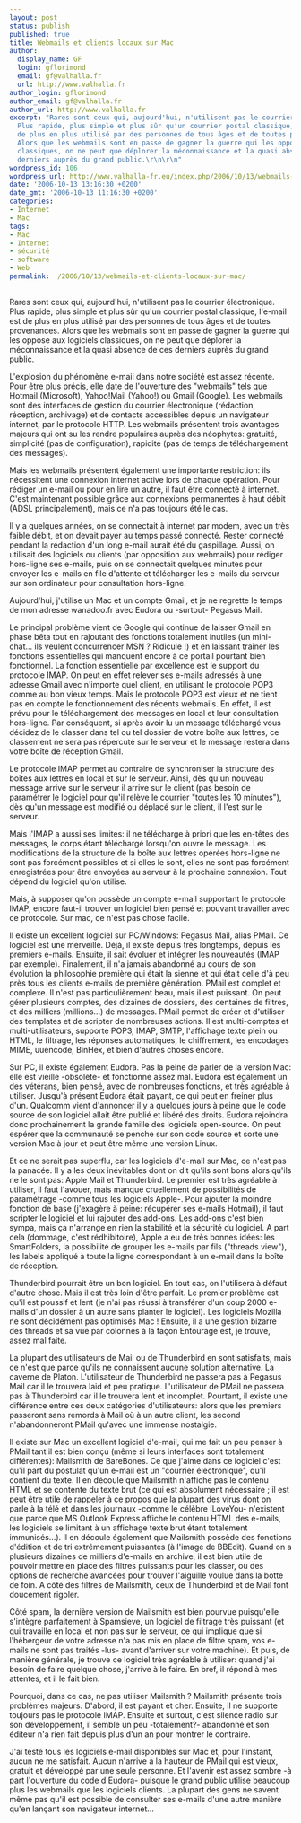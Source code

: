 ```yaml
---
layout: post
status: publish
published: true
title: Webmails et clients locaux sur Mac
author:
  display_name: GF
  login: gflorimond
  email: gf@valhalla.fr
  url: http://www.valhalla.fr
author_login: gflorimond
author_email: gf@valhalla.fr
author_url: http://www.valhalla.fr
excerpt: "Rares sont ceux qui, aujourd'hui, n'utilisent pas le courrier électronique.
  Plus rapide, plus simple et plus sûr qu'un courrier postal classique, l'e-mail est
  de plus en plus utilisé par des personnes de tous âges et de toutes provenances.
  Alors que les webmails sont en passe de gagner la guerre qui les oppose aux logiciels
  classiques, on ne peut que déplorer la méconnaissance et la quasi absence de ces
  derniers auprès du grand public.\r\n\r\n"
wordpress_id: 106
wordpress_url: http://www.valhalla-fr.eu/index.php/2006/10/13/webmails-et-clients-locaux-sur-mac/
date: '2006-10-13 13:16:30 +0200'
date_gmt: '2006-10-13 11:16:30 +0200'
categories:
- Internet
- Mac
tags:
- Mac
- Internet
- sécurité
- software
- Web
permalink:  /2006/10/13/webmails-et-clients-locaux-sur-mac/
---
```

<p>Rares sont ceux qui, aujourd'hui, n'utilisent pas le courrier électronique. Plus rapide, plus simple et plus sûr qu'un courrier postal classique, l'e-mail est de plus en plus utilisé par des personnes de tous âges et de toutes provenances. Alors que les webmails sont en passe de gagner la guerre qui les oppose aux logiciels classiques, on ne peut que déplorer la méconnaissance et la quasi absence de ces derniers auprès du grand public.</p>
<p><a id="more"></a><a id="more-106"></a></p>
<p>L'explosion du phénomène e-mail dans notre société est assez récente. Pour être plus précis, elle date de l'ouverture des "webmails" tels que Hotmail (Microsoft), Yahoo!Mail (Yahoo!) ou Gmail (Google). Les webmails sont des interfaces de gestion du courrier électronique (rédaction, réception, archivage) et de contacts accessibles depuis un navigateur internet, par le protocole HTTP. Les webmails présentent trois avantages majeurs qui ont su les rendre populaires auprès des néophytes: gratuité, simplicité (pas de configuration), rapidité (pas de temps de téléchargement des messages).</p>
<p>Mais les webmails présentent également une importante restriction: ils nécessitent une connexion internet active lors de chaque opération. Pour rédiger un e-mail ou pour en lire un autre, il faut être connecté à internet. C'est maintenant possible grâce aux connexions permanentes à haut débit (ADSL principalement), mais ce n'a pas toujours été le cas.</p>
<p>Il y a quelques années, on se connectait à internet par modem, avec un très faible débit, et on devait payer au temps passé connecté. Rester connecté pendant la rédaction d'un long e-mail aurait été du gaspillage. Aussi, on utilisait des logiciels ou clients (par opposition aux webmails) pour rédiger hors-ligne ses e-mails, puis on se connectait quelques minutes pour envoyer les e-mails en file d'attente et télécharger les e-mails du serveur sur son ordinateur pour consultation hors-ligne.</p>
<p>Aujourd'hui, j'utilise un Mac et un compte Gmail, et je ne regrette le temps de mon adresse wanadoo.fr avec Eudora ou -surtout- Pegasus Mail.</p>
<p>Le principal problème vient de Google qui continue de laisser Gmail en phase bêta tout en rajoutant des fonctions totalement inutiles (un mini-chat... ils veulent concurrencer MSN ? Ridicule !) et en laissant traîner les fonctions essentielles qui manquent encore à ce portail pourtant bien fonctionnel. La fonction essentielle par excellence est le support du protocole IMAP. On peut en effet relever ses e-mails adressés à une adresse Gmail avec n'importe quel client, en utilisant le protocole POP3 comme au bon vieux temps. Mais le protocole POP3 est vieux et ne tient pas en compte le fonctionnement des récents webmails. En effet, il est prévu pour le téléchargement des messages en local et leur consultation hors-ligne. Par conséquent, si après avoir lu un message téléchargé vous décidez de le classer dans tel ou tel dossier de votre boîte aux lettres, ce classement ne sera pas répercuté sur le serveur et le message restera dans votre boîte de réception Gmail.</p>
<p>Le protocole IMAP permet au contraire de synchroniser la structure des boîtes aux lettres en local et sur le serveur. Ainsi, dès qu'un nouveau message arrive sur le serveur il arrive sur le client (pas besoin de paramétrer le logiciel pour qu'il relève le courrier "toutes les 10 minutes"), dès qu'un message est modifié ou déplacé sur le client, il l'est sur le serveur. </p>
<p>Mais l'IMAP a aussi ses limites: il ne télécharge à priori que les en-têtes des messages, le corps étant téléchargé lorsqu'on ouvre le message. Les modifications de la structure de la boîte aux lettres opérées hors-ligne ne sont pas forcément possibles et si elles le sont, elles ne sont pas forcément enregistrées pour être envoyées au serveur à la prochaine connexion. Tout dépend du logiciel qu'on utilise.</p>
<p>Mais, à supposer qu'on possède un compte e-mail supportant le protocole IMAP, encore faut-il trouver un logiciel bien pensé et pouvant travailler avec ce protocole. Sur mac, ce n'est pas chose facile.</p>
<p>Il existe un excellent logiciel sur PC/Windows: Pegasus Mail, alias PMail. Ce logiciel est une merveille. Déjà, il existe depuis très longtemps, depuis les premiers e-mails. Ensuite, il sait évoluer et intégrer les nouveautés (IMAP par exemple). Finalement, il n'a jamais abandonné au cours de son évolution la philosophie première qui était la sienne et qui était celle d'à peu près tous les clients e-mails de première génération. PMail est complet et complexe. Il n'est pas particulièrement beau, mais il est puissant. On peut gérer plusieurs comptes, des dizaines de dossiers, des centaines de filtres, et des milliers (millions...) de messages. PMail permet de créer et d'utiliser des templates et de scripter de nombreuses actions. Il est multi-comptes et multi-utilisateurs, supporte POP3, IMAP, SMTP, l'affichage texte plein ou HTML, le filtrage, les réponses automatiques, le chiffrement, les encodages MIME, uuencode, BinHex, et bien d'autres choses encore.</p>
<p>Sur PC, il existe également Eudora. Pas la peine de parler de la version Mac: elle est vieille -obsolète- et fonctionne assez mal. Eudora est également un des vétérans, bien pensé, avec de nombreuses fonctions, et très agréable à utiliser. Jusqu'à présent Eudora était payant, ce qui peut en freiner plus d'un. Qualcomm vient d'annoncer il y a quelques jours à peine que le code source de son logiciel allait être publié et libéré des droits. Eudora rejoindra donc prochainement la grande famille des logiciels open-source. On peut espérer que la communauté se penche sur son code source et sorte une version Mac à jour et peut être même une version Linux.</p>
<p>Et ce ne serait pas superflu, car les logiciels d'e-mail sur Mac, ce n'est pas la panacée. Il y a les deux inévitables dont on dit qu'ils sont bons alors qu'ils ne le sont pas: Apple Mail et Thunderbird. Le premier est très agréable à utiliser, il faut l'avouer, mais manque cruellement de possibilités de paramétrage -comme tous les logiciels Apple-. Pour ajouter la moindre fonction de base (j'exagère à peine: récupérer ses e-mails Hotmail), il faut scripter le logiciel et lui rajouter des add-ons. Les add-ons c'est bien sympa, mais ça n'arrange en rien la stabilité et la sécurité du logiciel. A part cela (dommage, c'est rédhibitoire), Apple a eu de très bonnes idées: les SmartFolders, la possibilité de grouper les e-mails par fils ("threads view"), les labels appliqué à toute la ligne correspondant à un e-mail dans la boîte de réception.</p>
<p>Thunderbird pourrait être un bon logiciel. En tout cas, on l'utilisera à défaut d'autre chose. Mais il est très loin d'être parfait. Le premier problème est qu'il est poussif et lent (je n'ai pas réussi à transférer d'un coup 2000 e-mails d'un dossier à un autre sans planter le logiciel). Les logiciels Mozilla ne sont décidément pas optimisés Mac ! Ensuite, il a une gestion bizarre des threads et sa vue par colonnes à la façon Entourage est, je trouve, assez mal faite.</p>
<p>La plupart des utilisateurs de Mail ou de Thunderbird en sont satisfaits, mais ce n'est que parce qu'ils ne connaissent aucune solution alternative. La caverne de Platon. L'utilisateur de Thunderbird ne passera pas à Pegasus Mail car il le trouvera laid et peu pratique. L'utilisateur de PMail ne passera pas à Thunderbird car il le trouvera lent et incomplet. Pourtant, il existe une différence entre ces deux catégories d'utilisateurs: alors que les premiers passeront sans remords à Mail où à un autre client, les second n'abandonneront PMail qu'avec une immense nostalgie.</p>
<p>Il existe sur Mac un excellent logiciel d'e-mail, qui me fait un peu penser à PMail tant il est bien conçu (même si leurs interfaces sont totalement différentes): Mailsmith de BareBones. Ce que j'aime dans ce logiciel c'est qu'il part du postulat qu'un e-mail est un "courrier électronique", qu'il contient du texte. Il en découle que Mailsmith n'affiche pas le contenu HTML et se contente du texte brut (ce qui est absolument nécessaire ; il est peut être utile de rappeler à ce propos que la plupart des virus dont on parle à la télé et dans les journaux -comme le célèbre ILoveYou- n'existent que parce que MS Outlook Express affiche le contenu HTML des e-mails, les logiciels se limitant à un affichage texte brut étant totalement immunisés...). Il en découle également que Mailsmith possède des fonctions d'édition et de tri extrêmement puissantes (à l'image de BBEdit). Quand on a plusieurs dizaines de milliers d'e-mails en archive, il est bien utile de pouvoir mettre en place des filtres puissants pour les classer, ou des options de recherche avancées pour trouver l'aiguille voulue dans la botte de foin. A côté des filtres de Mailsmith, ceux de Thunderbird et de Mail font doucement rigoler. </p>
<p>Côté spam, la dernière version de Mailsmith est bien pourvue puisqu'elle s'intègre parfaitement à Spamsieve, un logiciel de filtrage très puissant (et qui travaille en local et non pas sur le serveur, ce qui implique que si l'hébergeur de votre adresse n'a pas mis en place de filtre spam, vos e-mails ne sont pas traités -lus- avant d'arriver sur votre machine). Et puis, de manière générale, je trouve ce logiciel très agréable à utiliser: quand j'ai besoin de faire quelque chose, j'arrive à le faire. En bref, il répond à mes attentes, et il le fait bien.</p>
<p>Pourquoi, dans ce cas, ne pas utiliser Mailsmith ? Mailsmith présente trois problèmes majeurs. D'abord, il est payant et cher. Ensuite, il ne supporte toujours pas le protocole IMAP. Ensuite et surtout, c'est silence radio sur son développement, il semble un peu -totalement?- abandonné et son éditeur n'a rien fait depuis plus d'un an pour montrer le contraire.</p>
<p>J'ai testé tous les logiciels e-mail disponibles sur Mac et, pour l'instant, aucun ne me satisfait. Aucun n'arrive à la hauteur de PMail qui est vieux, gratuit et développé par une seule personne. Et l'avenir est assez sombre -à part l'ouverture du code d'Eudora- puisque le grand public utilise beaucoup plus les webmails que les logiciels clients. La plupart des gens ne savent même pas qu'il est possible de consulter ses e-mails d'une autre manière qu'en lançant son navigateur internet...</p>
